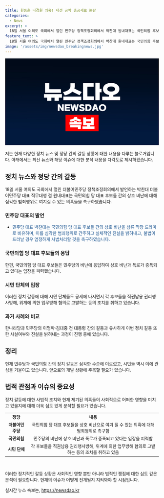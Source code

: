```yaml
---
title: 한동훈 나경원 의혹! 내전 공략 총공세로 논란
categories:
  - News
excerpt: >
  18일 서울 여의도 국회에서 열린 민주당 정책조정회의에서 박찬대 원내대표는 국민의힘 후보들 간의 비방을 비난하며, 범죄 의혹을 제기한 여권이 사법당국의 엄정한 수사를 촉구했다. 이에 국민의힘 후보인 조국도 공동 기자회견을 통해 여권의 의혹을 비판하고, 전당대회 이후 고발 조치를 취할 것이라고 밝혔다. 또한, 사법정의바로세우기시민행동도 후보를 고발하며 사법당국의 철저한 수사를 요구했다. 논란 속에서 지지자들은 양측의 의혹과 비방전을 주목하고 있다.
feature_text: >
  18일 서울 여의도 국회에서 열린 민주당 정책조정회의에서 박찬대 원내대표는 국민의힘 후보들 간의 비방을 비난하며, 범죄 의혹을 제기한 여권이 사법당국의 엄정한 수사를 촉구했다. 이에 국민의힘 후보인 조국도 공동 기자회견을 통해 여권의 의혹을 비판하고, 전당대회 이후 고발 조치를 취할 것이라고 밝혔다. 또한, 사법정의바로세우기시민행동도 후보를 고발하며 사법당국의 철저한 수사를 요구했다. 논란 속에서 지지자들은 양측의 의혹과 비방전을 주목하고 있다.
image: '/assets/img/newsdao_breakingnews.jpg'
---
```


<p><img src="/assets/img/newsdao_breakingnews.jpg" alt="pcversion 속보" /></p>

<p>저는 현재 다양한 정치 뉴스 및 정당 간의 갈등 상황에 대한 내용을 다루는 블로거입니다. 아래에서는 최신 뉴스와 해당 이슈에 대한 분석 내용을 다각도로 제시하겠습니다.</p>

<h2 data-ke-size="size26">정치 뉴스와 정당 간의 갈등</h2>

<p data-ke-size="size16">18일 서울 여의도 국회에서 열린 더불어민주당 정책조정회의에서 발언하는 박찬대 더불어민주당 대표 직무대행 겸 원내대표는 국민의힘 당 대표 후보들 간의 상호 비난에 대해 심각한 범죄행위로 여겨질 수 있는 의혹들을 촉구하였습니다.</p> 

<h3>민주당 대표의 발언</h3>

<ul>
  <li><span style="color: #1a5490;">민주당 대표 박찬대는 국민의힘 당 대표 후보들 간의 상호 비난을 삼류 막장 드라마로 비유하며, 이를 심각한 범죄행위로 간주하고 실체적인 진실을 밝혀내고, 불법이 드러날 경우 엄정하게 사법처리할 것을 촉구하였습니다.</span></li>
</ul>

<h3>국민의힘 당 대표 후보들의 응답</h3>

<p data-ke-size="size16">한편, 국민의힘 당 대표 후보들은 민주당의 비난에 응답하여 상호 비난과 폭로가 증폭되고 있다는 입장을 피력했습니다.</p>

<h3>시민 단체의 입장</h3>

<p data-ke-size="size16">이러한 정치 갈등에 대해 시민 단체들도 공세에 나서면서 각 후보들을 직권남용 권리행사방해, 위계에 의한 업무방해 혐의로 고발하는 등의 조치를 취하고 있습니다.</p>

<h3>과거 사례와 비교</h3>

<p data-ke-size="size16">한나라당과 민주당의 이명박·김대중 전 대통령 간의 갈등과 유사하게 이번 정치 갈등 또한 사실여부와 진실을 밝혀내는 과정이 진행 중에 있습니다.</p>

<h2 data-ke-size="size26">정리</h2>

<p data-ke-size="size16">현재 민주당과 국민의힘 간의 정치 갈등은 심각한 수준에 이르렀고, 시민들 역시 이에 관심을 기울이고 있습니다. 앞으로의 개발 상황에 주목할 필요가 있습니다.</p>

<h2 data-ke-size="size26">법적 관점과 이슈의 중요성</h2>

<p data-ke-size="size16">정치 갈등에 대한 사법적 조치와 현재 제기된 의혹들이 사회적으로 어떠한 영향을 미치고 있을지에 대해 더욱 심도 있게 분석할 필요가 있습니다.</p>

<table>
    <tr>
        <td style="text-align: center; height: 17px;"><b>정당</b></td>
        <td style="text-align: center; height: 17px;"><b>내용</b></td>
    </tr>
    <tr>
        <td style="text-align: center; height: 17px;"><b>더불어민주당</b></td>
        <td style="text-align: center; height: 17px;">국민의힘 당 대표 후보들을 상호 비난으로 여겨 질 수 있는 의혹에 대해 범죄행위로 촉구함</td>
    </tr>
    <tr>
        <td style="text-align: center; height: 17px;"><b>국민의힘</b></td>
        <td style="text-align: center; height: 17px;">민주당의 비난에 상호 비난과 폭로가 증폭되고 있다는 입장을 피력함</td>
    </tr>
    <tr>
        <td style="text-align: center; height: 17px;"><b>시민 단체</b></td>
        <td style="text-align: center; height: 17px;">각 후보들을 직권남용 권리행사방해, 위계에 의한 업무방해 혐의로 고발하는 등의 조치를 취하고 있음</td>
    </tr>
</table>

<p data-ke-size="size16">&nbsp;</p>

<p>이러한 정치적인 갈등 상황은 사회적인 영향 뿐만 아니라 법적인 쟁점에 대한 심도 깊은 분석이 필요합니다. 현재의 이슈가 어떻게 전개될지 지켜봐야 할 시점입니다.</p>
실시간 뉴스 속보는, <a href="https://newsdao.kr" rel="dofollow">https://newsdao.kr</a>


